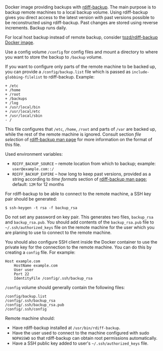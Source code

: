 Docker image providing backups with [rdiff-backup](http://www.nongnu.org/rdiff-backup/).
The main purpose is to backup remote machines to a local backup volume. Using rdiff-backup
gives you direct access to the latest version with past versions possible to be
reconstructed using rdiff-backup. Past changes are stored using reverse increments.
Backup runs daily.

For local host backup instead of remote backup, consider
[tozd/rdiff-backup Docker image](https://github.com/tozd/docker-rdiff-backup).

Use a config volume `/config` for config files and mount a directory to where
you want to store the backup to `/backup` volume.

If you want to configure only parts of the remote machine to be backed up, you can provide
a `/config/backup.list` file which is passed as `include-globbing-filelist` to rdiff-backup.
Example:

```
+ /etc
+ /home
+ /root
+ /backups
+ /log
+ /usr/local/bin
+ /usr/local/etc
+ /usr/local/sbin
- /
```

This file configures that `/etc`, `/home`, `/root` and parts of `/var` are backed up, while the
rest of the remote machine is ignored. Consult section *file selection* of
[rdiff-backup man page](http://www.nongnu.org/rdiff-backup/rdiff-backup.1.html)
for more information on the format of this file.

Used environment variables:
 * `RDIFF_BACKUP_SOURCE` – remote location from which to backup;
   example: `user@example.com::/`
 * `RDIFF_BACKUP_EXPIRE` – how long to keep past versions, provided as a string according to
   *time formats* section of [rdiff-backup man page](http://www.nongnu.org/rdiff-backup/rdiff-backup.1.html);
   default: `12M` for 12 months

For rdiff-backup to be able to connect to the remote machine, a SSH key pair should be generated:

```
$ ssh-keygen -t rsa -f backup_rsa
```

Do not set any password on key pair. This generates two files, `backup_rsa` and `backup_rsa.pub`.
You should add contents of the `backup_rsa.pub` file to `~/.ssh/authorized_keys` file on the
remote machine for the user which you are planing to use to connect to the remote machine.

You should also configure SSH client inside the Docker container to use the private
key for the connection to the remote machine. You can do this by creating a `config`
file. For example:

```
Host example.com
    HostName example.com
    User user
    Port 22
    IdentityFile /config/.ssh/backup_rsa
```

`/config` volume should generally contain the following files:

```
/config/backup.list
/config/.ssh/backup_rsa
/config/.ssh/backup_rsa.pub
/config/.ssh/config
```

Remote machine should:
 * Have rdiff-backup installed at `/usr/bin/rdiff-backup`.
 * Have the user used to connect to the machine configured with sudo `NOPASSWD`
   so that rdiff-backup can obtain root permissions automatically.
 * Have a SSH public key added to user's `~/.ssh/authorized_keys` file.

